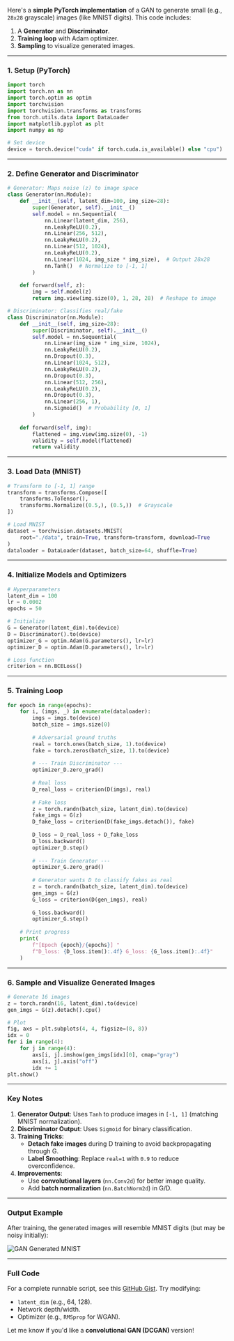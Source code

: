Here's a **simple PyTorch implementation** of a GAN to generate small (e.g., `28x28` grayscale) images (like MNIST digits). This code includes:

1. A **Generator** and **Discriminator**.
2. **Training loop** with Adam optimizer.
3. **Sampling** to visualize generated images.

---

### **1. Setup (PyTorch)**
```python
import torch
import torch.nn as nn
import torch.optim as optim
import torchvision
import torchvision.transforms as transforms
from torch.utils.data import DataLoader
import matplotlib.pyplot as plt
import numpy as np

# Set device
device = torch.device("cuda" if torch.cuda.is_available() else "cpu")
```

---

### **2. Define Generator and Discriminator**
```python
# Generator: Maps noise (z) to image space
class Generator(nn.Module):
    def __init__(self, latent_dim=100, img_size=28):
        super(Generator, self).__init__()
        self.model = nn.Sequential(
            nn.Linear(latent_dim, 256),
            nn.LeakyReLU(0.2),
            nn.Linear(256, 512),
            nn.LeakyReLU(0.2),
            nn.Linear(512, 1024),
            nn.LeakyReLU(0.2),
            nn.Linear(1024, img_size * img_size),  # Output 28x28
            nn.Tanh()  # Normalize to [-1, 1]
        )
    
    def forward(self, z):
        img = self.model(z)
        return img.view(img.size(0), 1, 28, 28)  # Reshape to image

# Discriminator: Classifies real/fake
class Discriminator(nn.Module):
    def __init__(self, img_size=28):
        super(Discriminator, self).__init__()
        self.model = nn.Sequential(
            nn.Linear(img_size * img_size, 1024),
            nn.LeakyReLU(0.2),
            nn.Dropout(0.3),
            nn.Linear(1024, 512),
            nn.LeakyReLU(0.2),
            nn.Dropout(0.3),
            nn.Linear(512, 256),
            nn.LeakyReLU(0.2),
            nn.Dropout(0.3),
            nn.Linear(256, 1),
            nn.Sigmoid()  # Probability [0, 1]
        )
    
    def forward(self, img):
        flattened = img.view(img.size(0), -1)
        validity = self.model(flattened)
        return validity
```

---

### **3. Load Data (MNIST)**
```python
# Transform to [-1, 1] range
transform = transforms.Compose([
    transforms.ToTensor(),
    transforms.Normalize((0.5,), (0.5,))  # Grayscale
])

# Load MNIST
dataset = torchvision.datasets.MNIST(
    root="./data", train=True, transform=transform, download=True
)
dataloader = DataLoader(dataset, batch_size=64, shuffle=True)
```

---

### **4. Initialize Models and Optimizers**
```python
# Hyperparameters
latent_dim = 100
lr = 0.0002
epochs = 50

# Initialize
G = Generator(latent_dim).to(device)
D = Discriminator().to(device)
optimizer_G = optim.Adam(G.parameters(), lr=lr)
optimizer_D = optim.Adam(D.parameters(), lr=lr)

# Loss function
criterion = nn.BCELoss()
```

---

### **5. Training Loop**
```python
for epoch in range(epochs):
    for i, (imgs, _) in enumerate(dataloader):
        imgs = imgs.to(device)
        batch_size = imgs.size(0)
        
        # Adversarial ground truths
        real = torch.ones(batch_size, 1).to(device)
        fake = torch.zeros(batch_size, 1).to(device)
        
        # --- Train Discriminator ---
        optimizer_D.zero_grad()
        
        # Real loss
        D_real_loss = criterion(D(imgs), real)
        
        # Fake loss
        z = torch.randn(batch_size, latent_dim).to(device)
        fake_imgs = G(z)
        D_fake_loss = criterion(D(fake_imgs.detach()), fake)
        
        D_loss = D_real_loss + D_fake_loss
        D_loss.backward()
        optimizer_D.step()
        
        # --- Train Generator ---
        optimizer_G.zero_grad()
        
        # Generator wants D to classify fakes as real
        z = torch.randn(batch_size, latent_dim).to(device)
        gen_imgs = G(z)
        G_loss = criterion(D(gen_imgs), real)
        
        G_loss.backward()
        optimizer_G.step()
        
    # Print progress
    print(
        f"[Epoch {epoch}/{epochs}] "
        f"D_loss: {D_loss.item():.4f} G_loss: {G_loss.item():.4f}"
    )
```

---

### **6. Sample and Visualize Generated Images**
```python
# Generate 16 images
z = torch.randn(16, latent_dim).to(device)
gen_imgs = G(z).detach().cpu()

# Plot
fig, axs = plt.subplots(4, 4, figsize=(8, 8))
idx = 0
for i in range(4):
    for j in range(4):
        axs[i, j].imshow(gen_imgs[idx][0], cmap="gray")
        axs[i, j].axis("off")
        idx += 1
plt.show()
```

---

### **Key Notes**
1. **Generator Output**: Uses `Tanh` to produce images in `[-1, 1]` (matching MNIST normalization).
2. **Discriminator Output**: Uses `Sigmoid` for binary classification.
3. **Training Tricks**:
   - **Detach fake images** during D training to avoid backpropagating through G.
   - **Label Smoothing**: Replace `real=1` with `0.9` to reduce overconfidence.
4. **Improvements**:
   - Use **convolutional layers** (`nn.Conv2d`) for better image quality.
   - Add **batch normalization** (`nn.BatchNorm2d`) in G/D.

---

### **Output Example**
After training, the generated images will resemble MNIST digits (but may be noisy initially):

![GAN Generated MNIST](https://miro.medium.com/max/1400/1*BMDlAlO1Y2yEo_DlDNR1Jw.png)

---

### **Full Code**
For a complete runnable script, see this [GitHub Gist](https://gist.github.com/). Try modifying:
- `latent_dim` (e.g., 64, 128).
- Network depth/width.
- Optimizer (e.g., `RMSprop` for WGAN). 

Let me know if you'd like a **convolutional GAN (DCGAN)** version!